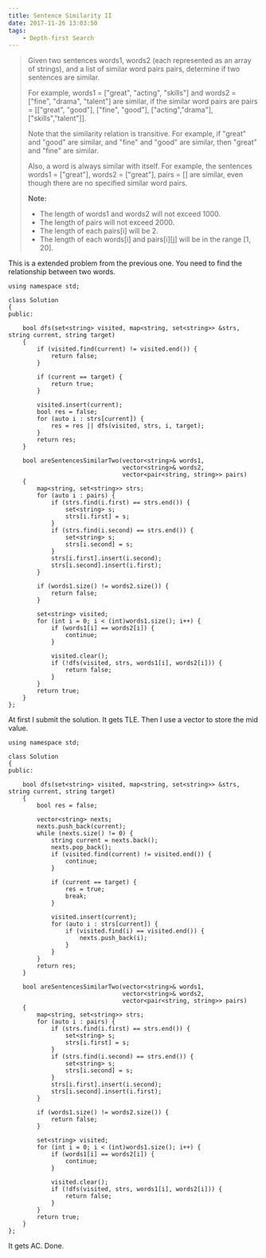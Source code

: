 ```yaml
---
title: Sentence Similarity II
date: 2017-11-26 13:03:50
tags:
    - Depth-first Search
---
```


> Given two sentences words1, words2 (each represented as an array of strings), and a list of similar word pairs pairs, determine if two sentences are similar.
>
> For example, words1 = ["great", "acting", "skills"] and words2 = ["fine", "drama", "talent"] are similar, if the similar word pairs are pairs = [["great", "good"], ["fine", "good"], ["acting","drama"], ["skills","talent"]].
>
> Note that the similarity relation is transitive. For example, if "great" and "good" are similar, and "fine" and "good" are similar, then "great" and "fine" are similar.
>
> Also, a word is always similar with itself. For example, the sentences words1 = ["great"], words2 = ["great"], pairs = [] are similar, even though there are no specified similar word pairs.
>
> **Note:**
> + The length of words1 and words2 will not exceed 1000.
> + The length of pairs will not exceed 2000.
> + The length of each pairs[i] will be 2.
> + The length of each words[i] and pairs[i][j] will be in the range [1, 20].

<!--more-->

This is a extended problem from the previous one. You need to find the relationship between two words.

```
using namespace std;

class Solution
{
public:

    bool dfs(set<string> visited, map<string, set<string>> &strs, string current, string target)
    {
        if (visited.find(current) != visited.end()) {
            return false;
        }

        if (current == target) {
            return true;
        }

        visited.insert(current);
        bool res = false;
        for (auto i : strs[current]) {
            res = res || dfs(visited, strs, i, target);
        }
        return res;
    }

    bool areSentencesSimilarTwo(vector<string>& words1,
                                vector<string>& words2,
                                vector<pair<string, string>> pairs)
    {
        map<string, set<string>> strs;
        for (auto i : pairs) {
            if (strs.find(i.first) == strs.end()) {
                set<string> s;
                strs[i.first] = s;
            }
            if (strs.find(i.second) == strs.end()) {
                set<string> s;
                strs[i.second] = s;
            }
            strs[i.first].insert(i.second);
            strs[i.second].insert(i.first);
        }

        if (words1.size() != words2.size()) {
            return false;
        }

        set<string> visited;
        for (int i = 0; i < (int)words1.size(); i++) {
            if (words1[i] == words2[i]) {
                continue;
            }

            visited.clear();
            if (!dfs(visited, strs, words1[i], words2[i])) {
                return false;
            }
        }
        return true;
    }
};
```

At first I submit the solution. It gets TLE. Then I use a vector to store the mid value.

```
using namespace std;

class Solution
{
public:

    bool dfs(set<string> visited, map<string, set<string>> &strs, string current, string target)
    {
        bool res = false;

        vector<string> nexts;
        nexts.push_back(current);
        while (nexts.size() != 0) {
            string current = nexts.back();
            nexts.pop_back();
            if (visited.find(current) != visited.end()) {
                continue;
            }

            if (current == target) {
                res = true;
                break;
            }

            visited.insert(current);
            for (auto i : strs[current]) {
                if (visited.find(i) == visited.end()) {
                    nexts.push_back(i);
                }
            }
        }
        return res;
    }

    bool areSentencesSimilarTwo(vector<string>& words1,
                                vector<string>& words2,
                                vector<pair<string, string>> pairs)
    {
        map<string, set<string>> strs;
        for (auto i : pairs) {
            if (strs.find(i.first) == strs.end()) {
                set<string> s;
                strs[i.first] = s;
            }
            if (strs.find(i.second) == strs.end()) {
                set<string> s;
                strs[i.second] = s;
            }
            strs[i.first].insert(i.second);
            strs[i.second].insert(i.first);
        }

        if (words1.size() != words2.size()) {
            return false;
        }

        set<string> visited;
        for (int i = 0; i < (int)words1.size(); i++) {
            if (words1[i] == words2[i]) {
                continue;
            }

            visited.clear();
            if (!dfs(visited, strs, words1[i], words2[i])) {
                return false;
            }
        }
        return true;
    }
};
```

It gets AC. Done.
